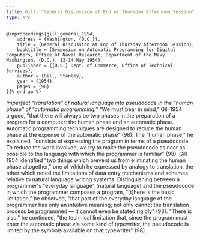 ```yaml
---
title: Gill, "General Discussion at End of Thursday Afternoon Session" (1954)
type: src
---
```


```bibtex{% raw %}
@inproceedings{gill_general_1954,
	address = {Washington, {D.C.}},
	title = {General Discussion at End of Thursday Afternoon Session},
	booktitle = {Symposium on Automatic Programming for Digital Computers, Office of Naval Research, Department of the Navy, Washington, {D.C.}, 13-14 May 1954},
	publisher = {{U.S.} Dept. of Commerce, Office of Technical Services},
	author = {Gill, Stanley},
	year = {1954},
	pages = {98}
}{% endraw %}
```

*Imperfect "translation" of natural language into pseudocode in the "human phase" of "automatic programming."* "We must bear in mind," Gill 1954 argued, "that there will always be two phases in the preparation of a program for a computer: the human phase and an automatic phase. Automatic programming techniques are designed to reduce the human phase at the expense of the automatic phase" (98). The "human phase," he explained, "consists of expressing the program in terms of a pseudocode. To reduce the work involved, we try to make the pseudocode as near as possible to the language with which the programmer is familiar" (98). Gill 1954 identified "two things which prevent us from eliminating the human phase altogether," one of which he expressed by analogy to translation, the other which noted the limitations of data entry mechanisms and schemes relative to natural language writing systems. Distinguishing between a programmer's "everyday language" (natural language) and the pseudocode in which the programmer composes a program, "[t]here is the basic limitation," he observed, "that part of the everyday language of the programmer has only an intuitive meaning; not only cannot the translation process be programmed — it cannot even be stated rigidly" (98). "There is also," he continued, "the technical limitation that, since the program must enter the automatic phase via some kind of typewriter, the pseudocode is limited by the symbols available on that typewriter" (98).
